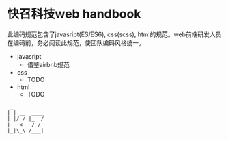 #  快召科技web handbook

此编码规范包含了javasript(ES/ES6), css(scss), html的规范。web前端研发人员在编码前，务必阅读此规范，使团队编码风格统一。

* javasript
  + 借鉴airbnb规范
* css
  + TODO
* html
  + TODO

```
 _          
| | __  ____
| |/ / |_  /
|   <   / / 
|_|\_\ /___|
            

```

